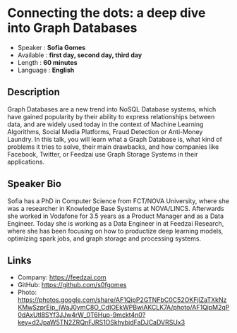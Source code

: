 Connecting the dots: a deep dive into Graph Databases
=================================================

* Speaker   : **Sofia Gomes**
* Available : **first day, second day, third day**
* Length    : **60 minutes**
* Language  : **English**

Description
-----------

Graph Databases are a new trend into NoSQL Database systems, which have gained popularity by their ability to express relationships between data, and are widely used today in the context of Machine Learning Algorithms, Social Media Platforms, Fraud Detection or Anti-Money Laundry. In this talk, you will learn what a Graph Database is, what kind of problems it tries to solve, their main drawbacks, and how companies like Facebook, Twitter, or Feedzai use Graph Storage Systems in their applications.


Speaker Bio
-----------

Sofia has a PhD in Computer Science from FCT/NOVA University, where she was a researcher in Knowledge Base Systems at NOVA/LINCS. Afterwards she worked in Vodafone for 3.5 years as a Product Manager and as a Data Engineer. Today she is working as a Data Engineer in at Feedzai Research, where she has been focusing on how to productize deep learning models, optimizing spark jobs, and graph storage and processing systems. 


Links
-----

* Company: https://feedzai.com
* GitHub: https://github.com/s0fgomes
* Photo: https://photos.google.com/share/AF1QipP2GTNFbC0C52OKFjlZaTXkNzKMwSzprEip_jWaJ0ymC8O_CdIOEkWPBwiAKCLK7A/photo/AF1QipM2qP0dAxUtl8SYf3JJw4rW_0T6Hup-9mckt4n0?key=d2JpaW5TN2ZRQnFJRS1OSkhybjdFaDJCaDVRSUx3

